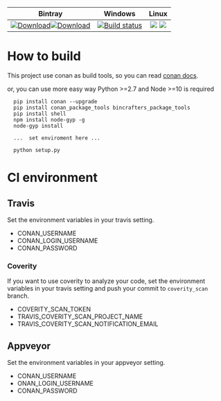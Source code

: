 | Bintray | Windows | Linux  |
|:--------:|:---------:|:-----------------:|
|[![Download](https://api.bintray.com/packages/pluginx/testing/plugin.node:pluginx/images/download.svg)](https://bintray.com/pluginx/testing/plugin.node:pluginx/_latestVersion)[![Download](https://api.bintray.com/packages/pluginx/stable/plugin.node:pluginx/images/download.svg)](https://bintray.com/pluginx/stable/plugin.node:pluginx/_latestVersion)|[![Build status](https://ci.appveyor.com/api/projects/status/a4t8p67eur4oawsf/branch/master?svg=true)](https://ci.appveyor.com/project/Mingyiz/plugin-node)|[![](https://api.travis-ci.org/Mingyiz/plugin.node.svg?branch=master)](https://api.travis-ci.org/Mingyiz/plugin.node)  [![](https://scan.coverity.com/projects/16056/badge.svg?flat=1)](https://scan.coverity.com/projects/yjjnls-plugin-node)


# How to build
This project use conan as build tools, so you can read [conan docs](https://docs.conan.io/en/latest/).

or, you can use more easy way
Python >=2.7  and Node >=10 is required


```shell
  pip install conan --upgrade
  pip install conan_package_tools bincrafters_package_tools
  pip install shell
  npm install node-gyp -g
  node-gyp install
  
  ...  set enviroment here ...

  python setup.py
```

# CI environment
## Travis
Set the environment variables in your travis setting.
*   CONAN_USERNAME
*   CONAN_LOGIN_USERNAME
*   CONAN_PASSWORD

### Coverity
If you want to use coverity to analyze your code, set the environment variables in your travis setting and push your commit to `coverity_scan` branch.
*   COVERITY_SCAN_TOKEN
*   TRAVIS_COVERITY_SCAN_PROJECT_NAME
*   TRAVIS_COVERITY_SCAN_NOTIFICATION_EMAIL


## Appveyor
Set the environment variables in your appveyor setting.
*   CONAN_USERNAME
*   ONAN_LOGIN_USERNAME
*   CONAN_PASSWORD

  




